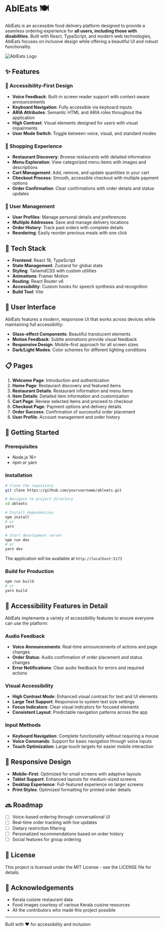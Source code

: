 # AblEats 🍽️

AblEats is an accessible food delivery platform designed to provide a seamless ordering experience for **all users, including those with disabilities**. Built with React, TypeScript, and modern web technologies, AblEats focuses on inclusive design while offering a beautiful UI and robust functionality.

![AblEats Logo](https://i.imgur.com/SdLG7cS.png)

## ✨ Features

### 🎯 Accessibility-First Design

- **Voice Feedback**: Built-in screen reader support with context-aware announcements
- **Keyboard Navigation**: Fully accessible via keyboard inputs
- **ARIA Attributes**: Semantic HTML and ARIA roles throughout the application
- **High Contrast**: Visual elements designed for users with visual impairments
- **User Mode Switch**: Toggle between voice, visual, and standard modes

### 🛒 Shopping Experience

- **Restaurant Discovery**: Browse restaurants with detailed information
- **Menu Exploration**: View categorized menu items with images and descriptions
- **Cart Management**: Add, remove, and update quantities in your cart
- **Checkout Process**: Smooth, accessible checkout with multiple payment options
- **Order Confirmation**: Clear confirmations with order details and status updates

### 👤 User Management

- **User Profiles**: Manage personal details and preferences
- **Multiple Addresses**: Save and manage delivery locations
- **Order History**: Track past orders with complete details
- **Reordering**: Easily reorder previous meals with one click

## 🚀 Tech Stack

- **Frontend**: React 18, TypeScript
- **State Management**: Zustand for global state
- **Styling**: TailwindCSS with custom utilities
- **Animations**: Framer Motion
- **Routing**: React Router v6
- **Accessibility**: Custom hooks for speech synthesis and recognition
- **Build Tool**: Vite

## 📱 User Interface

AblEats features a modern, responsive UI that works across devices while maintaining full accessibility:

- **Glass-effect Components**: Beautiful translucent elements 
- **Motion Feedback**: Subtle animations provide visual feedback
- **Responsive Design**: Mobile-first approach for all screen sizes
- **Dark/Light Modes**: Color schemes for different lighting conditions

## 📋 Pages

1. **Welcome Page**: Introduction and authentication
2. **Home Page**: Restaurant discovery and featured items
3. **Restaurant Details**: Restaurant information and menu items
4. **Item Details**: Detailed item information and customization
5. **Cart Page**: Review selected items and proceed to checkout
6. **Checkout Page**: Payment options and delivery details
7. **Order Success**: Confirmation of successful order placement
8. **User Profile**: Account management and order history

## 🔧 Getting Started

### Prerequisites

- Node.js 16+
- npm or yarn

### Installation

```bash
# Clone the repository
git clone https://github.com/yourusername/ableats.git

# Navigate to project directory
cd ableats

# Install dependencies
npm install
# or
yarn

# Start development server
npm run dev
# or
yarn dev
```

The application will be available at `http://localhost:5173`

### Build for Production

```bash
npm run build
# or
yarn build
```

## 🌟 Accessibility Features in Detail

AblEats implements a variety of accessibility features to ensure everyone can use the platform:

### Audio Feedback

- **Voice Announcements**: Real-time announcements of actions and page changes
- **Order Status**: Audio confirmation of order placement and status changes
- **Error Notifications**: Clear audio feedback for errors and required actions

### Visual Accessibility

- **High Contrast Mode**: Enhanced visual contrast for text and UI elements
- **Large Text Support**: Responsive to system text size settings
- **Focus Indicators**: Clear visual indicators for focused elements
- **Consistent Layout**: Predictable navigation patterns across the app

### Input Methods

- **Keyboard Navigation**: Complete functionality without requiring a mouse
- **Voice Commands**: Support for basic navigation through voice inputs
- **Touch Optimization**: Large touch targets for easier mobile interaction

## 📱 Responsive Design

- **Mobile-First**: Optimized for small screens with adaptive layouts
- **Tablet Support**: Enhanced layouts for medium-sized screens
- **Desktop Experience**: Full-featured experience on larger screens
- **Print Styles**: Optimized formatting for printed order details

## 🔜 Roadmap

- [ ] Voice-based ordering through conversational UI
- [ ] Real-time order tracking with live updates
- [ ] Dietary restriction filtering
- [ ] Personalized recommendations based on order history
- [ ] Social features for group ordering

## 📄 License

This project is licensed under the MIT License - see the LICENSE file for details.

## 🙏 Acknowledgements

- Kerala cuisine restaurant data
- Food images courtesy of various Kerala cuisine resources
- All the contributors who made this project possible

---

Built with ❤️ for accessibility and inclusion